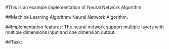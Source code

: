 #This is an example implementation of Neural Network Algorithm

##Machine Learning Algorithm: Neural Network Algorithm.

##Implementation features:
The neural network support multiple layers with multiple dimensions input and one dimension output.

##Task:

